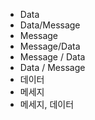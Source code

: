 - Data
- Data/Message
- Message
- Message/Data
- Message / Data
- Data / Message
- 데이터
- 메세지
- 메세지, 데이터